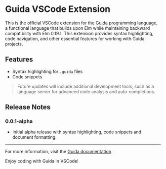 # Guida VSCode Extension

This is the official VSCode extension for the [Guida](https://guida-lang.org/) programming language, a functional language that builds upon Elm while maintaining backward compatibility with Elm 0.19.1. This extension provides syntax highlighting, code navigation, and other essential features for working with Guida projects.

## Features

- Syntax highlighting for `.guida` files
- Code snippets

> Future updates will include additional development tools, such as a language server for advanced code analysis and auto-completions.

## Release Notes

### 0.0.1-alpha

- Initial alpha release with syntax highlighting, code snippets and document formatting.

---

For more information, visit the [Guida documentation](https://guida-lang.org/docs).

Enjoy coding with Guida in VSCode!